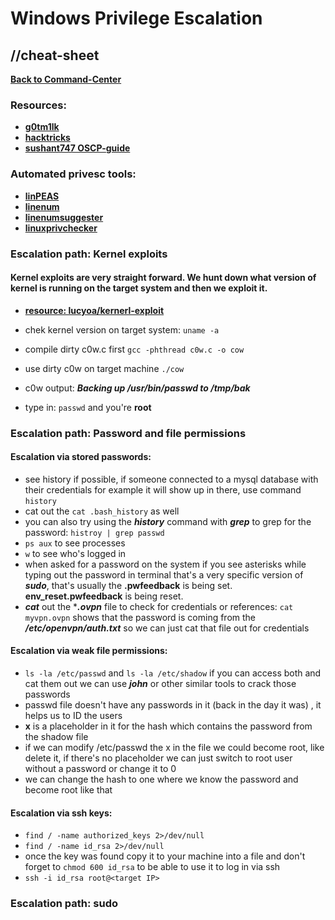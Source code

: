 # Windows Privilege Escalation
## //cheat-sheet

**[Back to Command-Center](https://github.com/codetorok/command-center/blob/master/README.md)**

### Resources:

* **[g0tm1lk](https://blog.g0tmi1k.com/2011/08/basic-linux-privilege-escalation/)**
* **[hacktricks](https://book.hacktricks.xyz/linux-unix/linux-privilege-escalation-checklist)**
* **[sushant747 OSCP-guide](https://sushant747.gitbooks.io/total-oscp-guide/content/privilege_escalation_-_linux.html)**

### Automated privesc tools:

* **[linPEAS](https://github.com/carlospolop/PEASS-ng/tree/master/linPEAS)**
* **[linenum](https://github.com/rebootuser/LinEnum)**
* **[linenumsuggester](https://github.com/mzet-/linux-exploit-suggester)**
* **[linuxprivchecker](https://github.com/sleventyeleven/linuxprivchecker)**

### Escalation path: Kernel exploits
#### Kernel exploits are very straight forward. We hunt down what version of kernel is running on the target system and then we exploit it.

* **[resource: lucyoa/kernerl-exploit](https://github.com/lucyoa/kernel-exploits)**

* chek kernel version on target system: `uname -a`
* compile dirty c0w.c first `gcc -phthread c0w.c -o cow`
* use dirty c0w on target machine `./cow`
* c0w output: ***Backing up /usr/bin/passwd to /tmp/bak***
* type in: `passwd` and you're **root**

### Escalation path: Password and file permissions

#### Escalation via stored passwords:

* see history if possible, if someone connected to a mysql database with their credentials for example it will show up in there, use command `history`
* cat out the `cat .bash_history` as well
* you can also try using the ***history*** command with ***grep*** to grep for the password: `histroy | grep passwd`
* `ps aux` to see processes
* `w` to see who's logged in 
* when asked for a password on the system if you see asterisks while typing out the password in terminal that's a very specific version of ***sudo***, that's usually the **.pwfeedback** is being set. **env_reset.pwfeedback** is being reset.
* ***cat*** out the ****.ovpn*** file to check for credentials or references: `cat myvpn.ovpn` shows that the password is coming from the ***/etc/openvpn/auth.txt*** so we can just cat that file out for credentials

#### Escalation via weak file permissions:

* `ls -la /etc/passwd` and `ls -la /etc/shadow` if you can access both and cat them out we can use ***john*** or other similar tools to crack those passwords
* passwd file doesn't have any passwords in it (back in the day it was) , it helps us to ID the users
* **x**  is a placeholder in it for the hash which contains the password from the shadow file
* if we can modify /etc/passwd the x in the file we could become root,
like delete it, if there's no placeholder we can just switch to root user without a password or change it to 0
* we can change the hash to one where we know the password and become root like that

#### Escalation via ssh keys:

* `find / -name authorized_keys 2>/dev/null`
* `find / -name id_rsa 2>/dev/null`
* once the key was found copy it to your machine into a file and don't forget to `chmod 600 id_rsa` to be able to use it to log in via ssh
* `ssh -i id_rsa root@<target IP>`

### Escalation path: sudo
